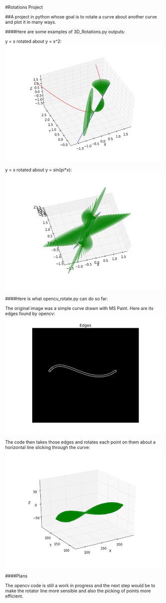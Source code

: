 #Rotations Project

##A project in python whose goal is to rotate a curve about another curve and plot it in many ways.

####Here are some examples of 3D_Rotations.py outputs:

y = x rotated about y = x^2:
![Alt text](figure_1.png?raw=true "y = x rotated about y = x^2")

y = x rotated about y = sin(pi*x):
![Alt text](figure_2.png?raw=true "y = x rotated about y = sin(pi*x)")

####Here is what opencv_rotate.py can do so far:

The original image was a simple curve drawn with MS Paint. 
Here are its edges found by opencv:
![Alt text](figure_3.png?raw=true "Edges of Curve")

The code then takes those edges and rotates each point on them about a 
horizontal line slicking through the curve:
![Alt text](figure_4.png?raw=true "Rotated Curve")

####Plans

The opencv code is still a work in progress and the next step would be to make the rotator line 
more sensible and also the picking of points more efficient. 